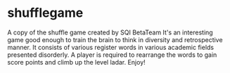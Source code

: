 # shufflegame
A copy of the shuffle game created by SQI BetaTeam
It's an interesting game good enough to train the brain to think in diversity and retrospective manner. 
It consists of various register words in various academic fields presented disorderly.
A player is required to rearrange the words to gain score points and climb up the level ladar.
Enjoy!
